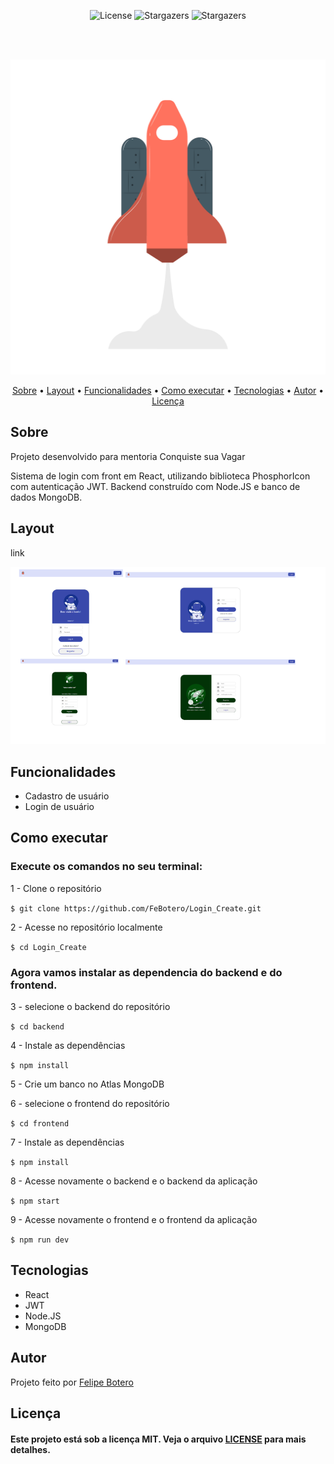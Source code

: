 <p align="center">
   <img alt="License" src="https://img.shields.io/badge/license-MIT-%23845afd">
   <img alt="Stargazers" src="https://img.shields.io/badge/Stars-1-%23845afd">
  <img alt="Stargazers" src="https://img.shields.io/badge/Forks-0-%23845afd">
 
  
  
</p>
<br><br>
<p align="center">

  <img alt="SpaceLogin" src="https://github.com/FeBotero/Login_Create/blob/main/frontend/src/assets/Solar%20system-pana.png">
 </p>                
 
 <p align="center">
 <a href="#sobre">Sobre</a> •
 <a href="#layout">Layout</a> • 
 <a href="#funcoes">Funcionalidades</a> •
 <a href="#como_executar">Como executar</a> • 
 <a href="#tecnologias">Tecnologias</a> • 
 <a href="#autor">Autor</a> • 
 <a href="#licenca">Licença</a>
</p>



<h2 id="sobre">Sobre</h2>

<p>Projeto desenvolvido para mentoria Conquiste sua Vagar</p>
<p>
  Sistema de login com front em React, utilizando biblioteca PhosphorIcon com autenticação JWT. Backend construído com Node.JS e banco de dados MongoDB.
</p>

 <h2 id="layout">Layout</h2>
 <p>link</p>
 
<img alt="SpaceLogin" src="https://github.com/FeBotero/Login_Create/blob/main/frontend/src/assets/assets.png">


<h2 id="funcoes">Funcionalidades</h2>

<ul>
   <li>Cadastro de usuário</li>
   <li>Login de usuário</li>
   
   
</ul>
   
   
  

  <h2 id="como_executar">Como executar</h2>
  <h3>Execute os comandos no seu terminal:</h3>
  
<p>1 - Clone o repositório</p>
   
`$ git clone https://github.com/FeBotero/Login_Create.git`

<p>2 - Acesse no repositório localmente</p>

`$ cd Login_Create`

<h3>Agora vamos instalar as dependencia do backend e do frontend.</h3>

<p>3 - selecione o backend do repositório</p>

`$ cd backend`

<p>4 - Instale as dependências</p>

`$ npm install`

<p>5 - Crie um banco no Atlas MongoDB</p>

<p>6 - selecione o frontend do repositório</p>

`$ cd frontend`

<p>7 - Instale as dependências</p>

`$ npm install`

<p>8 - Acesse novamente o backend e o backend da aplicação</p>

`$ npm start`

<p>9 - Acesse novamente o frontend e o frontend da aplicação</p>

`$ npm run dev`

      


<h2 id="tecnologias">Tecnologias</h2>
  <ul>
  <li>React</li>
  <li>JWT</li>
  <li>Node.JS </li>
  <li>MongoDB</li>
  </ul>
   
<h2 id="autor">Autor</h2>

<p>
  Projeto feito por <a href="https://github.com/FeBotero">Felipe Botero<a/></p>
  
  
<h2 id="licenca">Licença</h2>
   
<h4>Este projeto está sob a licença MIT. Veja o arquivo <a href="https://github.com/FeBotero/Inovatec_2022/blob/main/LICENSE.txt">LICENSE</a> para mais detalhes.</h4>
